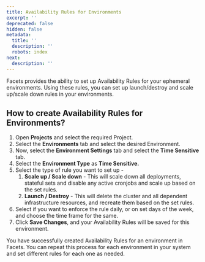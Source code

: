 ```yaml
---
title: Availability Rules for Environments
excerpt: ''
deprecated: false
hidden: false
metadata:
  title: ''
  description: ''
  robots: index
next:
  description: ''
---
```

Facets provides the ability to set up Availability Rules for your ephemeral environments. Using these rules, you can set up launch/destroy and scale up/scale down rules in your environments.

## How to create Availability Rules for Environments?

1. Open **Projects** and select the required Project.
2. Select the **Environments** tab and select the desired Environment.
3. Now, select the **Environment Settings** tab and select the **Time Sensitive** tab.
4. Select the **Environment Type** as **Time Sensitive.**
5. Select the type of rule you want to set up - 
   1. **Scale up / Scale down** - This will scale down all deployments, stateful sets and disable any active cronjobs and scale up based on the set rules.
   2. **Launch / Destroy** - This will delete the cluster and all dependent infrastructure resources, and recreate them based on the set rules.
6. Select if you want to enforce the rule daily, or on set days of the week, and choose the time frame for the same. 
7. Click **Save Changes**, and your Availability Rules will be saved for this environment.

You have successfully created Availability Rules for an environment in Facets. You can repeat this process for each environment in your system and set different rules for each one as needed.